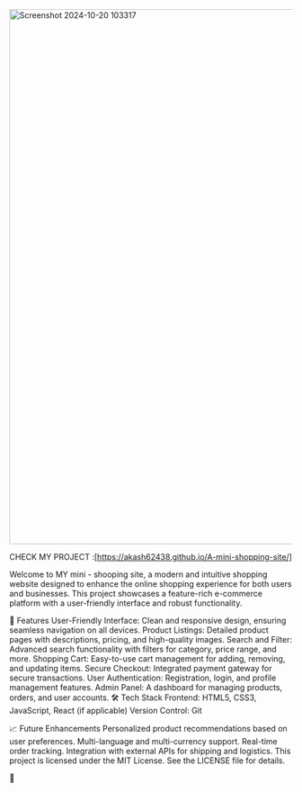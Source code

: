 <img width="951" alt="Screenshot 2024-10-20 103317" src="https://github.com/user-attachments/assets/b7c24dfa-949e-4344-91d6-69dae9635820">





CHECK MY PROJECT :[https://akash62438.github.io/A-mini-shopping-site/]


Welcome to MY mini - shooping site, a modern and intuitive shopping website designed to enhance the online shopping experience for both users and businesses. This project showcases a feature-rich e-commerce platform with a user-friendly interface and robust functionality.

🌟 Features
User-Friendly Interface: Clean and responsive design, ensuring seamless navigation on all devices.
Product Listings: Detailed product pages with descriptions, pricing, and high-quality images.
Search and Filter: Advanced search functionality with filters for category, price range, and more.
Shopping Cart: Easy-to-use cart management for adding, removing, and updating items.
Secure Checkout: Integrated payment gateway for secure transactions.
User Authentication: Registration, login, and profile management features.
Admin Panel: A dashboard for managing products, orders, and user accounts.
🛠️ Tech Stack
Frontend: HTML5, CSS3, JavaScript, React (if applicable)
Version Control: Git




📈 Future Enhancements
Personalized product recommendations based on user preferences.
Multi-language and multi-currency support.
Real-time order tracking.
Integration with external APIs for shipping and logistics.
This project is licensed under the MIT License. See the LICENSE file for details.

🤝 
